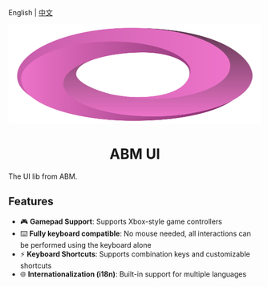 English | [中文](./readme_zh.md)

<img src="./assets/icon.svg" alt="ABM Icon" width="100%" height="200">
<h1 align="center">ABM UI</h1>
The UI lib from ABM.

## Features
- 🎮 **Gamepad Support**: Supports Xbox-style game controllers
- ⌨️ **Fully keyboard compatible**: No mouse needed, all interactions can be performed using the keyboard alone
- ⚡ **Keyboard Shortcuts**: Supports combination keys and customizable shortcuts
- 🌐 **Internationalization (i18n)**: Built-in support for multiple languages
